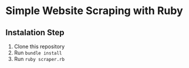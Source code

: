 # Simple Website Scraping with Ruby

## Instalation Step
1. Clone this repository
2. Run `bundle install`
3. Run `ruby scraper.rb`